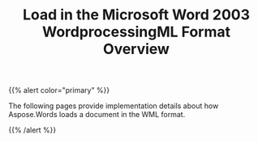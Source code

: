 ﻿---
title: Load in the Microsoft Word 2003 WordprocessingML Format Overview
description: "Aspose.Words for .NET allows you to work with various features supported on XML – Word 2003 WordprocessingML format import."
type: docs
weight: 70
url: /net/load-in-the-microsoft-word-2003-wordprocessingml-format-overview/
---

{{% alert color="primary" %}} 

The following pages provide implementation details about how Aspose.Words loads a document in the WML format.

{{% /alert %}}
